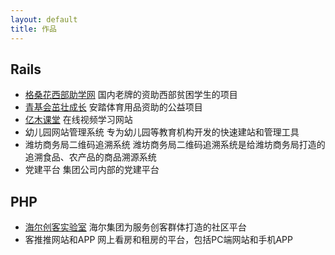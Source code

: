```yaml
---
layout: default
title: 作品
---
```

## Rails
* [格桑花西部助学网](http://www.gesanghua.org/) 国内老牌的资助西部贫困学生的项目
* [青基会茁壮成长](http://zzcz.wikiflyer.cn/) 安踏体育用品资助的公益项目
* [亿木课堂](http://www.ymooc.com.cn/) 在线视频学习网站
* 幼儿园网站管理系统 专为幼儿园等教育机构开发的快速建站和管理工具
* 潍坊商务局二维码追溯系统 潍坊商务局二维码追溯系统是给潍坊商务局打造的追溯食品、农产品的商品溯源系统
* 党建平台 集团公司内部的党建平台

## PHP
* [海尔创客实验室](https://lab.haier.com/) 海尔集团为服务创客群体打造的社区平台
* 客推推网站和APP 网上看房和租房的平台，包括PC端网站和手机APP
